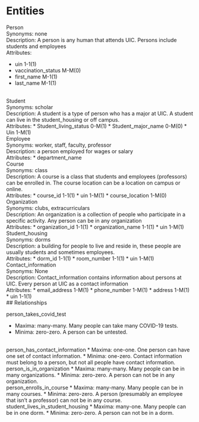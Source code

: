 # Entities

Person <br>
Synonyms: none <br>
Description: A person is any human that attends UIC. Persons include students and employees <br>
Attributes: 
* uin 1-1(1)
* vaccination_status M-M(0)
* first_name M-1(1)
* last_name M-1(1)
<br>
Student<br>
Synonyms: scholar<br>
Description: A student is a type of person who has a major at UIC. A student can live in the student_housing or off campus.
<br>
Attributes: 
* Student_living_status 0-M(1)
* Student_major_name 0-M(0)
* Uin 1-M(1)
<br>
Employee<br>
Synonyms: worker, staff, faculty, professor<br>
Description: a person employed for wages or salary<br>
Attributes:
* department_name
<br>
Course<br>
Synonyms: class<br>
Description: A course is a class that students and employees (professors) can be enrolled in. The course location can be a location on campus or online.<br>
Attributes:
* course_id 1-1(1)
* uin 1-M(1)
* course_location 1-M(0)
<br>
Organization<br>
Synonyms: clubs, extracurriculars<br>
Description: An organization is a collection of people who participate in a specific activity. Any person can be in any organization <br>
Attributes:
* organization_id 1-1(1)
* organization_name 1-1(1)
* uin 1-M(1)
<br>
Student_housing<br>
Synonyms: dorms<br>
Description: a building for people to live and reside in, these people are usually students and sometimes employees. <br>
Attributes:
* dorm_id 1-1(1)
* room_number 1-1(1)
* uin 1-M(1)
<br>
Contact_information<br>
Synonyms: None<br>
Description: Contact_information contains information about persons at UIC. Every person at UIC as a contact information<br>
Attributes:
* email_address 1-M(1)
* phone_number 1-M(1)
* address 1-M(1)
* uin 1-1(1)

 <br>
## Relationships

person_takes_covid_test
* Maxima: many-many. Many people can take many COVID-19 tests.
* Minima: zero-zero. A person can be untested.
<br>
person_has_contact_information
* Maxima: one-one. One person can have one set of contact information.
* Minima: one-zero. Contact information must belong to a person, but not all people have contact information.
<br>
person_is_in_organization
* Maxima: many-many. Many people can be in many organizations.
* Minima: zero-zero. A person can not be in any organization.
<br>
person_enrolls_in_course
* Maxima: many-many. Many people can be in many courses.
* Minima: zero-zero. A person (presumably an employee that isn’t a professor) can not be in any course.
<br>
student_lives_in_student_housing
* Maxima: many-one. Many people can be in one dorm.
* Minima: zero-zero. A person can not be in a dorm.


